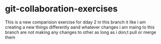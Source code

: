 # git-collaboration-exercises

This  is a new comparision exercise for dday 2
in this branch it like i am creating a new things differently aand whatever changes i am maing to this branch are not making any changes to other as long as i don;t pull or merge them